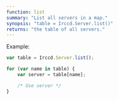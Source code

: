 ```yaml
---
function: list
summary: "List all servers in a map."
synopsis: "table = Irccd.Server.list()"
returns: "the table of all servers."
---
```


Example:

````javascript
var table = Irccd.Server.list();

for (var name in table) {
	var server = table[name];

	/* Use server */
}
````
